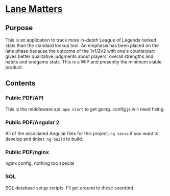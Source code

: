 [Lane Matters](http://lanematters.com/)
======

## Purpose
This is an application to track more in-depth League of Legends ranked stats than the standard lookup tool. An emphasis has been placed on the lane phase because the outcome of the 1v1/2v2 with one's counterpart gives better qualitative judgments about players' overall strengths and habits and endgame stats. This is a WIP and presently the minimum viable product. 

## Contents

### Public PDF/API
This is the middleware api. `npm start` to get going. config.js will need fixing.

### Public PDF/Angular 2
All of the associated Angular files for this project. `ng serve` if you want to develop and tinker. `ng build` to build.

### Public PDF/nginx
nginx config, nothing too special

### SQL
SQL database setup scripts. I'll get around to these soon(tm).
